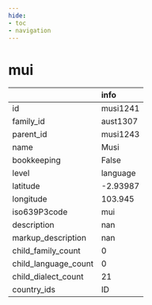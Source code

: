```yaml
---
hide:
- toc
- navigation
---
```

# mui
|                      | info     |
|:---------------------|:---------|
| id                   | musi1241 |
| family_id            | aust1307 |
| parent_id            | musi1243 |
| name                 | Musi     |
| bookkeeping          | False    |
| level                | language |
| latitude             | -2.93987 |
| longitude            | 103.945  |
| iso639P3code         | mui      |
| description          | nan      |
| markup_description   | nan      |
| child_family_count   | 0        |
| child_language_count | 0        |
| child_dialect_count  | 21       |
| country_ids          | ID       |